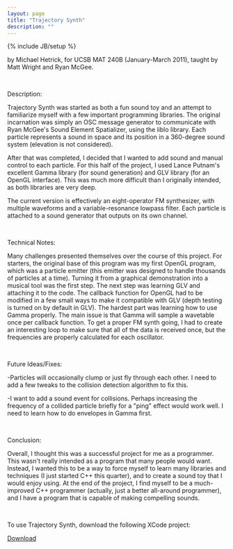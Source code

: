 ```yaml
---
layout: page
title: "Trajectory Synth"
description: ""
---
```

{% include JB/setup %}

<p>by Michael Hetrick, for UCSB MAT 240B (January-March 2011), taught by Matt Wright and Ryan McGee.</p>
<p>&nbsp;</p>
<p>Description:</p>
<p>Trajectory Synth was started as both a fun sound toy and an attempt to familiarize myself with a few important programming libraries. The original incarnation was simply an OSC message generator to communicate with Ryan McGee's Sound Element Spatializer, using the liblo library. Each particle represents a sound in space and its position in a 360-degree sound system (elevation is not considered).</p>
<p>After that was completed, I decided that I wanted to add sound and manual control to each particle. For this half of the project, I used Lance Putnam's excellent Gamma library (for sound generation) and GLV library (for an OpenGL interface). This was much more difficult than I originally intended, as both libraries are very deep.</p>
<p>The current version is effectively an eight-operator FM synthesizer, with multiple waveforms and a variable-resonance lowpass filter. Each particle is attached to a sound generator that outputs on its own channel.</p>
<p>&nbsp;</p>
<p>Technical Notes:</p>
<p>Many challenges presented themselves over the course of this project. For starters, the original base of this program was my first OpenGL program, which was a particle emitter (this emitter was designed to handle thousands of particles at a time). Turning it from a graphical demonstration into a musical tool was the first step. The next step was learning GLV and attaching it to the code. The callback function for OpenGL had to be modified in a few small ways to make it compatible with GLV (depth testing is turned on by default in GLV). The hardest part was learning how to use Gamma properly. The main issue is that Gamma will sample a wavetable once per callback function. To get a proper FM synth going, I had to create an interesting loop to make sure that all of the data is received once, but the frequencies are properly calculated for each oscillator.</p>
<p>&nbsp;</p>
<p>Future Ideas/Fixes:</p>
<p>-Particles will occasionally clump or just fly through each other. I need to add a few tweaks to the collision detection algorithm to fix this.</p>
<p>-I want to add a sound event for collisions. Perhaps increasing the frequency of a collided particle briefly for a &quot;ping&quot; effect would work well. I need to learn how to do envelopes in Gamma first.</p>
<p>&nbsp;</p>
<p>Conclusion:</p>
<p>Overall, I thought this was a successful project for me as a programmer. This wasn't really intended as a program that many people would want. Instead, I wanted this to be a way to force myself to learn many libraries and techniques (I just started C++ this quarter), and to create a sound toy that I would enjoy using. At the end of the project, I find myself to be a much-improved C++ programmer (actually, just a better all-around programmer), and I have a program that is capable of making compelling sounds.</p>
<p>&nbsp;</p>
<p>To use Trajectory Synth, download the following XCode project:</p>
<p><a href="TrajectoryControl.zip">Download</a></p>
